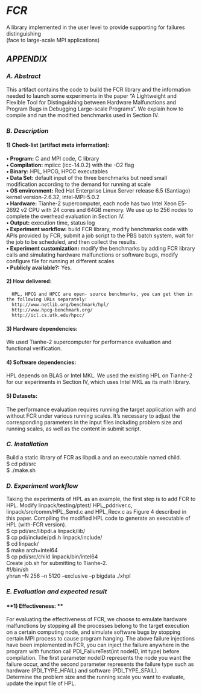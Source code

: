 # ***___FCR___***
A library implemented in the user level to provide supporting for failures distinguishing  
(face to large-scale MPI applications)   
## ***___APPENDIX___***    
### **___A. Abstract___**     
This artifact contains the code to build the FCR library and the information needed to launch some experiments in the paper “A Lightweight and Flexible Tool for Distinguishing between Hardware Malfunctions and Program Bugs in Debugging Large-scale Programs”. We explain how to compile and run the modified benchmarks used in Section IV.
### **___B. Description___**
#### **1)	Check-list (artifact meta information):**    
**•	Program:** C and MPI code, C library    
**•	Compilation:** mpiicc (icc-14.0.2) with the -O2 flag    
**•	Binary:** HPL, HPCG, HPCC executables   
**•	Data Set:** default input of the three benchmarks but need small modification according to the demand for running at scale     
**•	OS environment:** Red Hat Enterprise Linux Server release 6.5 (Santiago) kernel version-2.6.32, intel-MPI-5.0.2     
**•	Hardware:** Tianhe-2 supercomputer, each node has  two Intel Xeon E5-2692 v2 CPU with 24 cores and 64GB memory. We use up to 256 nodes to complete the overhead evaluation in Section IV.    
**•	Output:** 	execution time, status log    
**•	Experiment workflow:** build FCR library, modify benchmarks code with APIs provided by FCR, submit a job script to the PBS batch system, wait for the job to be scheduled, and then collect the results.      
**•	Experiment customization:** modify the benchmarks by adding FCR library calls and simulating hardware malfunctions or software bugs, modify configure file for running at different scales    
**•	Publicly available?:** Yes.   

#### **2)	How delivered:**    
      HPL, HPCG and HPCC are open- source benchmarks, you can get them in the following URLs separately: 
      http://www.netlib.org/benchmark/hpl/    
      http://www.hpcg-benchmark.org/        
      http://icl.cs.utk.edu/hpcc/   
#### **3)  Hardware dependencies:**     
We used Tianhe-2 supercomputer for performance evaluation and functional verification.      
#### **4)  Software dependencies:**
HPL depends on BLAS or Intel MKL. We used the existing HPL on Tianhe-2 for our experiments in Section IV, which uses Intel MKL as its math library.
#### **5)  Datasets:**
The performance evaluation requires running the target application with and without FCR under various running scales. It’s necessary to adjust the corresponding parameters in the input files including problem size and running scales, as well as the content in submit script.
### **___C. Installation___**     
Build a static library of FCR as libpdi.a and an executable named child.    
      $ cd pdi/src    
      $ ./make.sh 
### **___D. Experiment workflow___**
Taking the experiments of HPL as an example, the first step is to add FCR to HPL. Modify linpack/testing/ptest/ HPL_pddriver.c, linpack/src/comm/HPL_Send.c and HPL_Recv.c as Figure 4 described in this paper. Compiling the modified HPL code to generate an executable of HPL (with-FCR version).      
      $ cp pdi/src/libpdi.a     linpack/lib/     
      $ cp pdi/include/pdi.h    linpack/include/    
      $ cd linpack/     
      $ make arch=intel64     
      $ cp pdi/src/child    linpack/bin/intel64    
Create job.sh for submitting to Tianhe-2.     
      #!/bin/sh     
      yhrun –N 256 –n 5120 –exclusive –p bigdata ./xhpl      
### **___E. Evaluation and expected result___**
#### **1) Effectiveness: **      
For evaluating the effectiveness of FCR, we choose to emulate hardware malfunctions by stopping all the processes belong to the target execution on a certain computing node, and simulate software bugs by stopping certain MPI process to cause program hanging. The above failure injections have been implemented in FCR, you can inject the failure anywhere in the program with function call PDI_FailureTest(int nodeID, int type) before compilation. The first parameter nodeID represents the node you want the failure occur, and the second parameter represents the failure type such as hardware (PDI_TYPE_HFAIL) and software (PDI_TYPE_SFAIL).      
Determine the problem size and the running scale you want to evaluate, update the input file of HPL.

      
      






      
      

      







